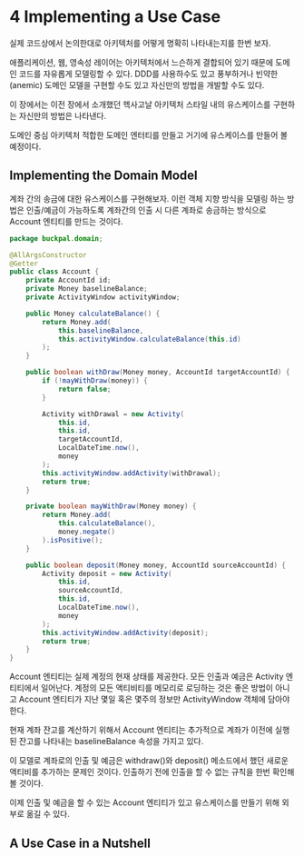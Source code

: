 # 4 Implementing a Use Case

실제 코드상에서 논의한대로 아키텍처를 어떻게 명확히 나타내는지를 한번 보자.

애플리케이션, 웹, 영속성 레이어는 아키텍처에서 느슨하게 결합되어 있기 때문에 도메인 코드를 자유롭게 모델링할 수 있다. DDD를 사용하수도 있고 풍부하거나 빈약한(anemic) 도메인 모델을 구현할 수도 있고 자신만의 방법을 개발할 수도 있다.

이 장에서는 이전 장에서 소개했던 헥사고날 아키텍처 스타일 내의 유스케이스를 구현하는 자신만의 방법은 나타낸다.

도메인 중심 아키텍처 적합한 도메인 엔터티를 만들고 거기에 유스케이스를 만들어 볼 예정이다.



## Implementing the Domain Model

계좌 간의 송금에 대한 유스케이스를 구현해보자. 이런 객체 지향 방식을 모델링 하는 방법은 인출/예금이 가능하도록 계좌간의 인출 시 다른 계좌로 송금하는 방식으로 Account 엔티티를 만드는 것이다.

```java
package buckpal.domain;

@AllArgsConstructor
@Getter
public class Account {
    private AccountId id;
    private Money baselineBalance;
    private ActivityWindow activityWindow;

    public Money calculateBalance() {
        return Money.add(
            this.baselineBalance,
            this.activityWindow.calculateBalance(this.id)
        );
    }

    public boolean withDraw(Money money, AccountId targetAccountId) {
        if (!mayWithDraw(money)) {
            return false;
        }

        Activity withDrawal = new Activity(
            this.id,
            this.id,
            targetAccountId,
            LocalDateTime.now(),
            money
        );
        this.activityWindow.addActivity(withDrawal);
        return true;
    }

    private boolean mayWithDraw(Money money) {
        return Money.add(
            this.calculateBalance(),
            money.negate()
        ).isPositive();
    }

    public boolean deposit(Money money, AccountId sourceAccountId) {
        Activity deposit = new Activity(
            this.id,
            sourceAccountId,
            this.id,
            LocalDateTime.now(),
            money
        );
        this.activityWindow.addActivity(deposit);
        return true;
    }
}

```



Account 엔티티는 실제 계정의 현재 상태를 제공한다. 모든 인출과 예금은 Activity 엔티티에서 일어난다. 계정의 모든 액티비티를 메모리로 로딩하는 것은 좋은 방법이 아니고 Account 엔티티가 지난 몇일 혹은 몇주의 정보만 ActivityWindow 객체에 담아야한다.

현재 계좌 잔고를 계산하기 위해서 Account 엔티티는 추가적으로 계좌가 이전에 실행된 잔고를 나타내는 baselineBalance 속성을 가지고 있다.

이 모델로 계좌로의 인출 및 예금은 withdraw()와 deposit() 메소드에서 했던 새로운 액티비를 추가하는 문제인 것이다. 인출하기 전에 인출을 할 수 없는 규칙을 한번 확인해 볼 것이다.

이제 인출 및 예금을 할 수 있는 Account 엔티티가 있고 유스케이스를 만들기 위해 외부로 옮길 수 있다.



## A Use Case in a Nutshell

